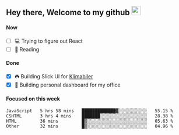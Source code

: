 ## Hey there, Welcome to my github <img src="https://media.giphy.com/media/hvRJCLFzcasrR4ia7z/giphy.gif" width="25px">

#### Now
- [ ] 💻 Trying to figure out React
- [ ] 📕 Reading

#### Done
- [x] ☘️ Building Slick UI for [Klimabiler](https://klimabiler.dk)
- [x] 🚀 Building personal dashboard for my office
 
 #### Focused on this week
<!--START_SECTION:waka-->

```text
JavaScript   5 hrs 58 mins   █████████████▓░░░░░░░░░░░   55.15 %
CSHTML       3 hrs 4 mins    ███████░░░░░░░░░░░░░░░░░░   28.38 %
HTML         36 mins         █▒░░░░░░░░░░░░░░░░░░░░░░░   05.63 %
Other        32 mins         █▒░░░░░░░░░░░░░░░░░░░░░░░   04.96 %
```

<!--END_SECTION:waka-->

